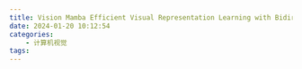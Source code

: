 ```yaml
---
title: Vision Mamba Efficient Visual Representation Learning with Bidirectional State Space Model
date: 2024-01-20 10:12:54
categories:
    - 计算机视觉
tags:
---
```


